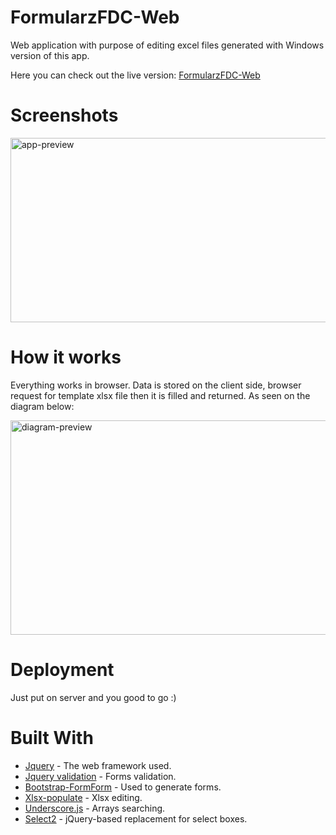 # FormularzFDC-Web
Web application with purpose of editing excel files generated with Windows version of this app. 

Here you can check out the live version:
[FormularzFDC-Web](http://formularze.github.io/FormularzFDC-Web/)

Screenshots
========
<div>
<img src="http://i.imgur.com/aCes4cA.png" alt="app-preview" width="555" height="295">
</div>

How it works
========
Everything works in browser. Data is stored on the client side, browser request for template xlsx file then it is filled and returned. As seen on the diagram below:
<div>
<img src="http://i.imgur.com/3gRU5a0h.jpg" alt="diagram-preview" width="512" height="343">
</div>

Deployment
========
Just put on server and you good to go :)

Built With
========
* [Jquery](https://jquery.com) - The web framework used.
* [Jquery validation](https://jqueryvalidation.org) - Forms validation.
* [Bootstrap-FormForm](https://github.com/cbergmiller/bootstrap-formform) - Used to generate forms.
* [Xlsx-populate](https://github.com/dtjohnson/xlsx-populate) - Xlsx editing.
* [Underscore.js](http://underscorejs.org) - Arrays searching.
* [Select2](https://github.com/select2/select2) - jQuery-based replacement for select boxes.

